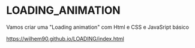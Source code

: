 # LOADING_ANIMATION
 Vamos criar uma "Loading animation" com Html e CSS e JavaSript básico 

https://wilhem90.github.io/LOADING/index.html
